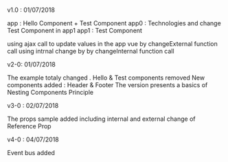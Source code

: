 v1.0 : 01/07/2018

app : Hello Component + Test Component
app0 : Technologies and change Test Component in app1
app1 : Test Component

using ajax call to update values in the app vue by changeExternal function call
using intrnal change by by changeInternal function call

v2-0: 01/07/2018

The example totaly changed .
Hello & Test components removed 
New components added : Header & Footer 
The version presents a basics of Nesting Components Principle 

v3-0 : 02/07/2018

The props sample added including internal and external change of Reference Prop

v4-0 : 04/07/2018

Event bus added